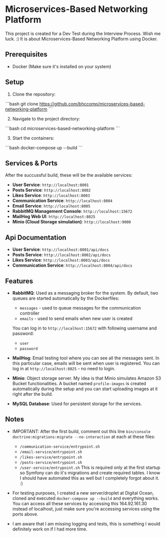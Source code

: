 # Microservices-Based Networking Platform

This project is created for a Dev Test during the Interview Process. Wish me luck. :) It is about Microservices-Based Networking Platform using Docker.

## Prerequisites

- Docker (Make sure it's installed on your system)

## Setup

1. Clone the repository:

\```bash
git clone https://github.com/bhccomp/microservices-based-networking-platform
\```

2. Navigate to the project directory:

\```bash
cd microservices-based-networking-platform
\```

3. Start the containers:

\```bash
docker-compose up --build
\```

## Services & Ports

After the succussful build, these will be the available services:

- **User Service**: `http://localhost:8001` 
- **Posts Service**: `http://localhost:8002`
- **Likes Service**: `http://localhost:8003`
- **Communication Service**: `http://localhost:8004`
- **Email Service**: `http://localhost:8005`
- **RabbitMQ Management Console**: `http://localhost:15672`
- **MailHog Web UI**: `http://localhost:8025`
- **Minio (Cloud Storage simulation)**: `http://localhost:9000`

## Api Documentation
- **User Service**: `http://localhost:8001/api/docs` 
- **Posts Service**: `http://localhost:8002/api/docs`
- **Likes Service**: `http://localhost:8003/api/docs`
- **Communication Service**: `http://localhost:8004/api/docs`

## Features

- **RabbitMQ**: Used as a messaging broker for the system. By default, two queues are started automatically by the Dockerfiles:
  - `messages` - used to queue messages for the communication controller 
  - `emails` - used to send emails when new user is created
  
  You can log in to `http://localhost:15672` with following username and password:
  - `user`
  - `password`

- **MailHog**: Email testing tool where you can see all the messages sent. In this particular case, emails will be sent when user is registered. You can log in at `http://localhost:8025` - no need to login.

- **Minio**: Object storage server. My idea is that Minio simulates Amazon S3 Bucket functionalities. A bucket named `profile-images` is created automatically during the setup and you can start uploading images at it right after the build.

- **MySQL Database**: Used for persistent storage for the services.

## Notes

- IMPORTANT: After the first build, comment out this line `bin/console doctrine:migrations:migrate --no-interaction` at each at these files:
  - `/communication-service/entrypoint.sh`
  - `/email-service/entrypoint.sh`
  - `/likes-service/entrypoint.sh`
  - `/posts-service/entrypoint.sh`
  - `/user-service/entrypoint.sh`
This is required only at the first startup so Symfony can do it's migrations and create required tables. I know I should have automated this as well but I completely forgot about it. :)

- For testing purposes, I created a new server/droplet at Digital Ocean, cloned and executed `docker-compose up --build` and everything works. You can access all these services by accessing this 164.92.161.30 instead of localhost, just make sure you're accessing services using the ports above.
- I am aware that I am missing logging and tests, this is something I would definitely work on if I had more time. 
